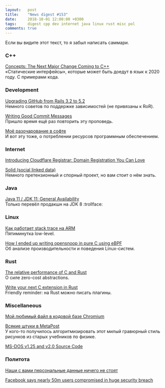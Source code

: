 ```yaml
---
layout:   post
title:    "News digest #153"
date:     2018-10-01 12:00:00 +0300
tags:     digest cpp dev internet java linux rust misc pol
comments: true
---
```


Если вы видите этот текст, то я забыл написать саммари.

### C++

[Concepts: The Next Major Change Coming to C++](https://www.inversepalindrome.com/blog/2018/9/26/concepts)<br/>
«Статические интерфейсы», которые может быть доедут в язык к 2020 году. С примерами кода.

### Development

[Upgrading GitHub from Rails 3.2 to 5.2](https://githubengineering.com/upgrading-github-from-rails-3-2-to-5-2/)<br/>
Немного советов по поддержке зависимостей (не привязаны к RoR).

[Writing Good Commit Messages](https://medium.com/compass-true-north/writing-good-commit-messages-fc33af9d6321)<br/>
Пришло время ещё раз повторить эту проповедь.

[Моё разочарование в софте](https://habr.com/post/423889/)<br/>
И вот эту тоже, о потреблении ресурсов программным обеспечением.

### Internet

[Introducing Cloudflare Registrar: Domain Registration You Can Love](https://blog.cloudflare.com/cloudflare-registrar/)

[Solid (social linked data)](https://solid.mit.edu/)<br/>
Немного претензионный и спорный проект, но вам стоит о нём знать.

### Java

[Java 11 / JDK 11: General Availability](https://habr.com/company/jugru/blog/424543/)<br/>
Только перевёл продакшн на JDK 8 :trollface:

### Linux

[Как работает stack trace на ARM](https://habr.com/company/embox/blog/424365/)<br/>
Пятиминутка low-level.

[How I ended up writing opensnoop in pure C using eBPF](https://bolinfest.github.io/opensnoop-native/)<br/>
Об анализе производительности и поведения Linux-систем.

### Rust

[The relative performance of C and Rust](http://dtrace.org/blogs/bmc/2018/09/28/the-relative-performance-of-c-and-rust/)<br/>
О силе zero-cost abstractions.

[Write your next C extension in Rust](https://tim.mcnamara.nz/post/178475377027/write-your-next-c-extension-in-rust)<br/>
Friendly reminder: на Rust можно писать плагины.

### Miscellaneous

[Мой любимый файл в кодовой базе Chromium](https://habr.com/company/infopulse/blog/424369/)

[Всякие штуки в MetaPost](https://habr.com/post/423571/)<br/>
У кого-то получилось алгоритмизировать этот милый гравюрный стиль рисунков из старых учебников по физике.

[MS-DOS v1.25 and v2.0 Source Code](https://github.com/Microsoft/MS-DOS)

### Политота

[Наши с вами персональные данные ничего не стоят](https://habr.com/post/423947/)

[Facebook says nearly 50m users compromised in huge security breach](https://www.theguardian.com/technology/2018/sep/28/facebook-50-million-user-accounts-security-berach)
